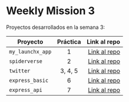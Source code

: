 # Weekly Mission 3

Proyectos desarrollados en la semana 3:

| Proyecto | Práctica | Link al repo |
| ------------- |:-------------:| -----:|
|`my_launchx_app`|1|[Link al repo](https://github.com/LuianOrtiz/my_launch_app)|
|`spiderverse`|2|[Link al repo](https://github.com/LuianOrtiz/spiderverse)|
|`twitter`|3, 4, 5|[Link al repo](https://github.com/LuianOrtiz/twitter)|
|`express_basic`|6|[Link al repo](https://github.com/LuianOrtiz/basic_api_express)|
|`express_api`|7|[Link al repo](https://github.com/LuianOrtiz/express_api)|
